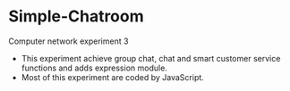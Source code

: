 # Simple-Chatroom
Computer network experiment 3
 - This experiment achieve group chat, chat and smart customer service functions and adds expression module.
 - Most of this experiment are coded by JavaScript.
